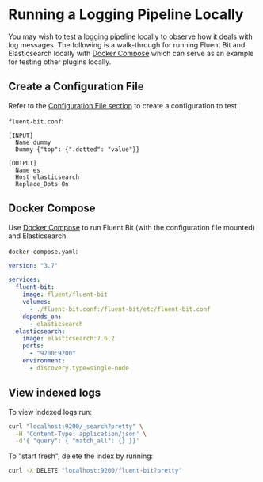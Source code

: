 # Running a Logging Pipeline Locally

You may wish to test a logging pipeline locally to observe how it deals with log messages. The following is a walk-through for running Fluent Bit and Elasticsearch locally with [Docker Compose](https://docs.docker.com/compose/) which can serve as an example for testing other plugins locally.

## Create a Configuration File

Refer to the [Configuration File section](https://docs.fluentbit.io/manual/administration/configuring-fluent-bit/classic-mode/configuration-file) to create a configuration to test.

`fluent-bit.conf`:

```text
[INPUT]
  Name dummy
  Dummy {"top": {".dotted": "value"}}

[OUTPUT]
  Name es
  Host elasticsearch
  Replace_Dots On
```

## Docker Compose

Use [Docker Compose](https://docs.docker.com/compose/) to run Fluent Bit \(with the configuration file mounted\) and Elasticsearch.

`docker-compose.yaml`:

```yaml
version: "3.7"

services:
  fluent-bit:
    image: fluent/fluent-bit
    volumes:
      - ./fluent-bit.conf:/fluent-bit/etc/fluent-bit.conf
    depends_on:
      - elasticsearch
  elasticsearch:
    image: elasticsearch:7.6.2
    ports:
      - "9200:9200"
    environment:
      - discovery.type=single-node
```

## View indexed logs

To view indexed logs run:

```bash
curl "localhost:9200/_search?pretty" \
  -H 'Content-Type: application/json' \
  -d'{ "query": { "match_all": {} }}'
```

To "start fresh", delete the index by running:

```bash
curl -X DELETE "localhost:9200/fluent-bit?pretty"
```

